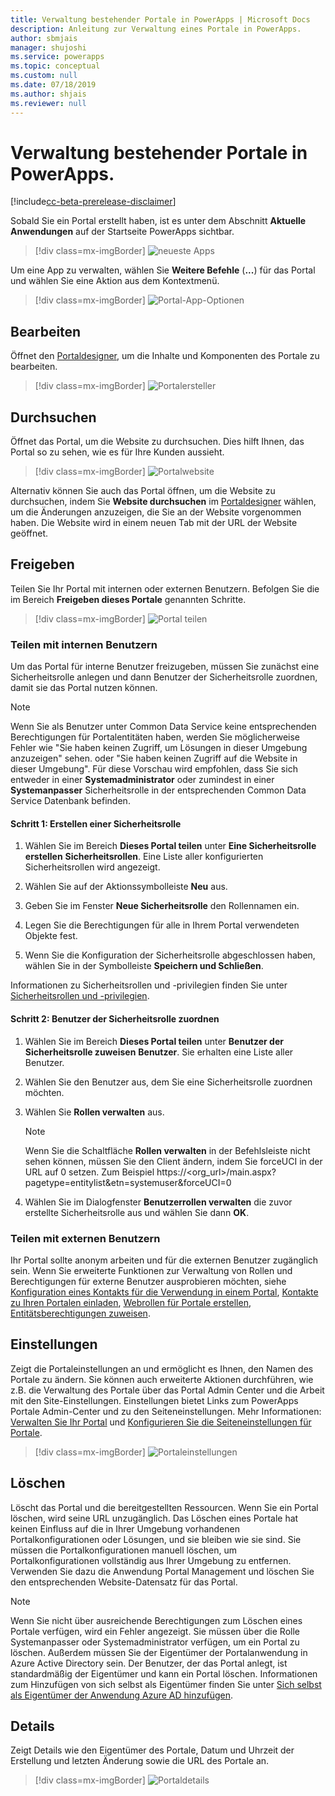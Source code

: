 ```yaml
---
title: Verwaltung bestehender Portale in PowerApps | Microsoft Docs
description: Anleitung zur Verwaltung eines Portale in PowerApps.
author: sbmjais
manager: shujoshi
ms.service: powerapps
ms.topic: conceptual
ms.custom: null
ms.date: 07/18/2019
ms.author: shjais
ms.reviewer: null
---
```


# <a name="manage-existing-portals-in-powerapps"></a>Verwaltung bestehender Portale in PowerApps.

[!include[cc-beta-prerelease-disclaimer](../../includes/cc-beta-prerelease-disclaimer.md)]

Sobald Sie ein Portal erstellt haben, ist es unter dem Abschnitt **Aktuelle Anwendungen** auf der Startseite PowerApps sichtbar.

> [!div class=mx-imgBorder]
> ![neueste Apps](media/recent-apps.png "neueste Apps")  

Um eine App zu verwalten, wählen Sie **Weitere Befehle** (**...**) für das Portal und wählen Sie eine Aktion aus dem Kontextmenü.

> [!div class=mx-imgBorder]
> ![Portal-App-Optionen](media/portal-app-options.png "Portal-App-Optionen")  

## <a name="edit"></a>Bearbeiten

Öffnet den [Portaldesigner](portal-designer-anatomy.md), um die Inhalte und Komponenten des Portale zu bearbeiten.  

> [!div class=mx-imgBorder]
> ![Portalersteller](media/portal-maker.png "Portalersteller")  

## <a name="browse"></a>Durchsuchen

Öffnet das Portal, um die Website zu durchsuchen. Dies hilft Ihnen, das Portal so zu sehen, wie es für Ihre Kunden aussieht.

> [!div class=mx-imgBorder]
> ![Portalwebsite](media/portal-website.png "Portalwebsite")  

Alternativ können Sie auch das Portal öffnen, um die Website zu durchsuchen, indem Sie **Website durchsuchen** im [Portaldesigner](portal-designer-anatomy.md) wählen, um die Änderungen anzuzeigen, die Sie an der Website vorgenommen haben. Die Website wird in einem neuen Tab mit der URL der Website geöffnet.

## <a name="share"></a>Freigeben

Teilen Sie Ihr Portal mit internen oder externen Benutzern. Befolgen Sie die im Bereich **Freigeben dieses Portale** genannten Schritte.

> [!div class=mx-imgBorder]
> ![Portal teilen](media/share-portal.png "Portal teilen")  

### <a name="share-with-internal-users"></a>Teilen mit internen Benutzern

Um das Portal für interne Benutzer freizugeben, müssen Sie zunächst eine Sicherheitsrolle anlegen und dann Benutzer der Sicherheitsrolle zuordnen, damit sie das Portal nutzen können.

> [!NOTE]
> Wenn Sie als Benutzer unter Common Data Service keine entsprechenden Berechtigungen für Portalentitäten haben, werden Sie möglicherweise Fehler wie "Sie haben keinen Zugriff, um Lösungen in dieser Umgebung anzuzeigen" sehen. oder "Sie haben keinen Zugriff auf die Website in dieser Umgebung". Für diese Vorschau wird empfohlen, dass Sie sich entweder in einer **Systemadministrator** oder zumindest in einer **Systemanpasser** Sicherheitsrolle in der entsprechenden Common Data Service Datenbank befinden.

#### <a name="step-1-create-a-security-role"></a>Schritt 1: Erstellen einer Sicherheitsrolle

1.  Wählen Sie im Bereich **Dieses Portal teilen** unter **Eine Sicherheitsrolle erstellen** **Sicherheitsrollen**. Eine Liste aller konfigurierten Sicherheitsrollen wird angezeigt.

2.  Wählen Sie auf der Aktionssymbolleiste **Neu** aus.

3.  Geben Sie im Fenster **Neue Sicherheitsrolle** den Rollennamen ein.

4.  Legen Sie die Berechtigungen für alle in Ihrem Portal verwendeten Objekte fest.

5.  Wenn Sie die Konfiguration der Sicherheitsrolle abgeschlossen haben, wählen Sie in der Symbolleiste **Speichern und Schließen**.

Informationen zu Sicherheitsrollen und -privilegien finden Sie unter [Sicherheitsrollen und -privilegien](https://docs.microsoft.com/en-us/dynamics365/customer-engagement/admin/security-roles-privileges).  

#### <a name="step-2-assign-users-to-the-security-role"></a>Schritt 2: Benutzer der Sicherheitsrolle zuordnen

1.  Wählen Sie im Bereich **Dieses Portal teilen** unter **Benutzer der Sicherheitsrolle zuweisen** **Benutzer**. Sie erhalten eine Liste aller Benutzer.

2.  Wählen Sie den Benutzer aus, dem Sie eine Sicherheitsrolle zuordnen möchten.

3.  Wählen Sie **Rollen verwalten** aus.

    > [!NOTE]
    > Wenn Sie die Schaltfläche **Rollen verwalten** in der Befehlsleiste nicht sehen können, müssen Sie den Client ändern, indem Sie forceUCI in der URL auf 0 setzen. Zum Beispiel https://&lt;org\_url&gt;/main.aspx?pagetype=entitylist&etn=systemuser&forceUCI=0

4.  Wählen Sie im Dialogfenster **Benutzerrollen verwalten** die zuvor erstellte Sicherheitsrolle aus und wählen Sie dann **OK**.

### <a name="share-with-external-users"></a>Teilen mit externen Benutzern

Ihr Portal sollte anonym arbeiten und für die externen Benutzer zugänglich sein. Wenn Sie erweiterte Funktionen zur Verwaltung von Rollen und Berechtigungen für externe Benutzer ausprobieren möchten, siehe [Konfiguration eines Kontakts für die Verwendung in einem Portal](https://docs.microsoft.com/en-us/dynamics365/customer-engagement/portals/configure-contacts), [Kontakte zu Ihren Portalen einladen](https://docs.microsoft.com/en-us/dynamics365/customer-engagement/portals/invite-contacts), [Webrollen für Portale erstellen](https://docs.microsoft.com/en-us/dynamics365/customer-engagement/portals/create-web-roles), [Entitätsberechtigungen zuweisen](https://docs.microsoft.com/en-us/dynamics365/customer-engagement/portals/assign-entity-permissions).  

## <a name="settings"></a>Einstellungen

Zeigt die Portaleinstellungen an und ermöglicht es Ihnen, den Namen des Portale zu ändern. Sie können auch erweiterte Aktionen durchführen, wie z.B. die Verwaltung des Portale über das Portal Admin Center und die Arbeit mit den Site-Einstellungen. Einstellungen bietet Links zum PowerApps Portale Admin-Center und zu den Seiteneinstellungen. Mehr Informationen: [Verwalten Sie Ihr Portal](https://docs.microsoft.com/en-us/dynamics365/customer-engagement/portals/manage-portal) und [Konfigurieren Sie die Seiteneinstellungen für Portale](https://docs.microsoft.com/en-us/dynamics365/customer-engagement/portals/configure-site-settings).  

> [!div class=mx-imgBorder]
> ![Portaleinstellungen](media/portal-settings.png "Portaleinstellungen")  

## <a name="delete"></a>Löschen

Löscht das Portal und die bereitgestellten Ressourcen. Wenn Sie ein Portal löschen, wird seine URL unzugänglich. Das Löschen eines Portale hat keinen Einfluss auf die in Ihrer Umgebung vorhandenen Portalkonfigurationen oder Lösungen, und sie bleiben wie sie sind.
Sie müssen die Portalkonfigurationen manuell löschen, um Portalkonfigurationen vollständig aus Ihrer Umgebung zu entfernen. Verwenden Sie dazu die Anwendung Portal Management und löschen Sie den entsprechenden Website-Datensatz für das Portal.

> [!NOTE]
> Wenn Sie nicht über ausreichende Berechtigungen zum Löschen eines Portale verfügen, wird ein Fehler angezeigt. Sie müssen über die Rolle Systemanpasser oder Systemadministrator verfügen, um ein Portal zu löschen. Außerdem müssen Sie der Eigentümer der Portalanwendung in Azure Active Directory sein. Der Benutzer, der das Portal anlegt, ist standardmäßig der Eigentümer und kann ein Portal löschen. Informationen zum Hinzufügen von sich selbst als Eigentümer finden Sie unter [Sich selbst als Eigentümer der Anwendung Azure AD hinzufügen](https://docs.microsoft.com/en-us/dynamics365/customer-engagement/portals/manage-portal#to-add-yourself-as-an-owner-of-the-azure-ad-application).

## <a name="details"></a>Details

Zeigt Details wie den Eigentümer des Portale, Datum und Uhrzeit der Erstellung und letzten Änderung sowie die URL des Portale an.

> [!div class=mx-imgBorder]
> ![Portaldetails](media/portal-details.png "Portaldetails")  

